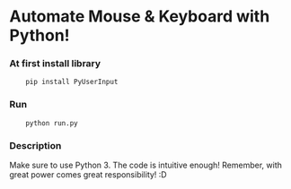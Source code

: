 # Automate Mouse & Keyboard with Python!

### At first install library

```
    pip install PyUserInput
```

### Run



```
    python run.py
```

### Description

Make sure to use Python 3. The code is intuitive enough! Remember, with great power comes great responsibility! :D